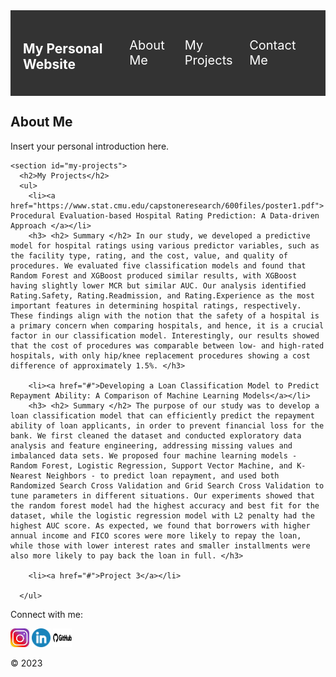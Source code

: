 <html lang="en">
<head>
  <meta charset="UTF-8">
  <meta name="viewport" content="width=device-width, initial-scale=1.0">
  <title>Yash Dugar</title>
  <style>
    /* Style for the navigation bar */
    nav {
      display: flex;
      justify-content: space-between;
      align-items: center;
      background-color: #333;
      color: white;
      padding: 20px;
    }
    nav ul {
      list-style: none;
      display: flex;
      margin: 0;
      padding: 0;
    }
    nav li {
      margin-right: 20px;
    }
    nav a {
      color: white;
      text-decoration: none;
      font-size: 20px;
    }
  </style>
</head>
<body>
  <nav>
    <h1>My Personal Website</h1>
    <ul>
      <li><a href="#about-me">About Me</a></li>
      <li><a href="#my-projects">My Projects</a></li>
      <li><a href="#contact-me">Contact Me</a></li>
    </ul>
  </nav>
  
  <main>
    <section id="about-me">
      <h2>About Me</h2>
      <p>Insert your personal introduction here.</p>
    </section>
    
    <section id="my-projects">
      <h2>My Projects</h2>
      <ul>
        <li><a href="https://www.stat.cmu.edu/capstoneresearch/600files/poster1.pdf"> Procedural Evaluation-based Hospital Rating Prediction: A Data-driven Approach </a></li>
        <h3> <h2> Summary </h2> In our study, we developed a predictive model for hospital ratings using various predictor variables, such as the facility type, rating, and the cost, value, and quality of procedures. We evaluated five classification models and found that Random Forest and XGBoost produced similar results, with XGBoost having slightly lower MCR but similar AUC. Our analysis identified Rating.Safety, Rating.Readmission, and Rating.Experience as the most important features in determining hospital ratings, respectively. These findings align with the notion that the safety of a hospital is a primary concern when comparing hospitals, and hence, it is a crucial factor in our classification model. Interestingly, our results showed that the cost of procedures was comparable between low- and high-rated hospitals, with only hip/knee replacement procedures showing a cost difference of approximately 1.5%. </h3>
        
        <li><a href="#">Developing a Loan Classification Model to Predict Repayment Ability: A Comparison of Machine Learning Models</a></li>
        <h3> <h2> Summary </h2> The purpose of our study was to develop a loan classification model that can efficiently predict the repayment ability of loan applicants, in order to prevent financial loss for the bank. We first cleaned the dataset and conducted exploratory data analysis and feature engineering, addressing missing values and imbalanced data sets. We proposed four machine learning models - Random Forest, Logistic Regression, Support Vector Machine, and K-Nearest Neighbors - to predict loan repayment, and used both Randomized Search Cross Validation and Grid Search Cross Validation to tune parameters in different situations. Our experiments showed that the random forest model had the highest accuracy and best fit for the dataset, while the logistic regression model with L2 penalty had the highest AUC score. As expected, we found that borrowers with higher annual income and FICO scores were more likely to repay the loan, while those with lower interest rates and smaller installments were also more likely to pay back the loan in full. </h3>
       
        <li><a href="#">Project 3</a></li>
        
      </ul>
  
   </main>
  
   <footer>
    <div>
      <p>Connect with me:</p>
      <a href="https://www.instagram.com/_yash_dugar"><img src="Instagram_logo.png" width = "30" height= "30"></a>
      <a href="https://www.linkedin.com/in/yash-dugar/"><img src="LinkedIn_logo.png" width = "30" height= "30"></a>
      <a href="https://github.com/dugaryash"><img src="Github_logo.png" width = "30" height= "30"></a>
    </div>
    <p>&copy; 2023</p>
  </footer>
</body>
</html>
